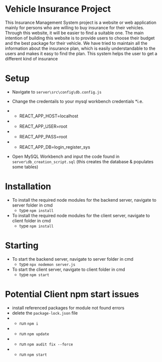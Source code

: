 # Vehicle Insurance Project
This Insurance Management System project is a website or web application mainly for persons who are willing to buy insurance for their vehicles. Through this website, it will be easier to find a suitable one.
The main intention of building this website is to provide users to choose their budget and the best package for their vehicle. We have tried to maintain all the information about the insurance plan, which is easily understandable to the users and makes it easy to find the plan.
This system helps the user to get a different kind of insurance

# Setup
  * Navigate to `server\src\config\db.config.js`
  * Change the credentails to your mysql workbench credentials
  *i.e.
  * * REACT_APP_HOST=localhost
  * * REACT_APP_USER=root
  * * REACT_APP_PASS=root
  * * REACT_APP_DB=login_register_sys

  * Open MySQL Workbench and input the code found in `server\db_creation_script.sql` (this creates the database & populates some tables)


# Installation
* To install the required node modules for the backend server, navigate to server folder in cmd
  * type `npm install`
* To install the required node modules for the client server, navigate to client folder in cmd
  * type `npm install`

# Starting
* To start the backend server, navigate to server folder in cmd
  * type `npx nodemon server.js`
* To start the client server, navigate to client folder in cmd
  * type `npm start`

# Potential Client npm start issues
* install referenced packages for module not found errors
* delete the `package-lock.json` file<br>
* * run `npm i`<br>
* * run `npm update`<br>
* * run `npm audit fix --force`<br>
* * run `npm start`
  
  
